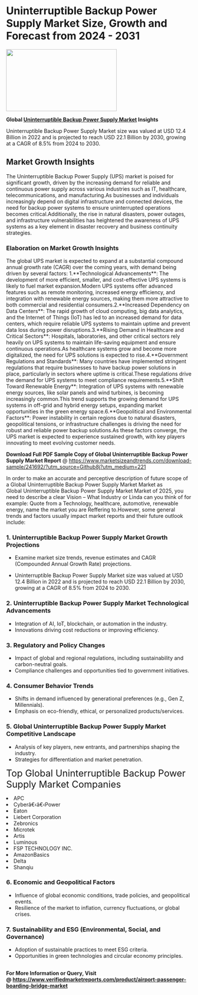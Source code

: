 <H1>Uninterruptible Backup Power Supply Market Size, Growth and Forecast from 2024 - 2031</H1><img class="aligncenter size-medium wp-image-584254" src="https://thirdeyenews.in/wp-content/uploads/2024/09/Global-Market-Research-300x168.jpeg" alt="" width="300" height="168" /><p><strong>Global&nbsp;<a href="https://www.marketsizeandtrends.com/download-sample/241692/?utm_source=Github8j?utm_medium=221">Uninterruptible Backup Power Supply Market</a> Insights</strong></p><p>Uninterruptible Backup Power Supply Market size was valued at USD 12.4 Billion in 2022 and is projected to reach USD 22.1 Billion by 2030, growing at a CAGR of 8.5% from 2024 to 2030.</p><p><h2>Market Growth Insights</h2> The Uninterruptible Backup Power Supply (UPS) market is poised for significant growth, driven by the increasing demand for reliable and continuous power supply across various industries such as IT, healthcare, telecommunications, and manufacturing.As businesses and individuals increasingly depend on digital infrastructure and connected devices, the need for backup power systems to ensure uninterrupted operations becomes critical.Additionally, the rise in natural disasters, power outages, and infrastructure vulnerabilities has heightened the awareness of UPS systems as a key element in disaster recovery and business continuity strategies. <h3>Elaboration on Market Growth Insights</h3> The global UPS market is expected to expand at a substantial compound annual growth rate (CAGR) over the coming years, with demand being driven by several factors: 1.**Technological Advancements**: The development of more efficient, smaller, and cost-effective UPS systems is likely to fuel market expansion.Modern UPS systems offer advanced features such as remote monitoring, increased energy efficiency, and integration with renewable energy sources, making them more attractive to both commercial and residential consumers.2.**Increased Dependency on Data Centers**: The rapid growth of cloud computing, big data analytics, and the Internet of Things (IoT) has led to an increased demand for data centers, which require reliable UPS systems to maintain uptime and prevent data loss during power disruptions.3.**Rising Demand in Healthcare and Critical Sectors**: Hospitals, laboratories, and other critical sectors rely heavily on UPS systems to maintain life-saving equipment and ensure continuous operations.As healthcare systems grow and become more digitalized, the need for UPS solutions is expected to rise.4.**Government Regulations and Standards**: Many countries have implemented stringent regulations that require businesses to have backup power solutions in place, particularly in sectors where uptime is critical.These regulations drive the demand for UPS systems to meet compliance requirements.5.**Shift Toward Renewable Energy**: Integration of UPS systems with renewable energy sources, like solar panels and wind turbines, is becoming increasingly common.This trend supports the growing demand for UPS systems in off-grid and hybrid energy setups, expanding market opportunities in the green energy space.6.**Geopolitical and Environmental Factors**: Power instability in certain regions due to natural disasters, geopolitical tensions, or infrastructure challenges is driving the need for robust and reliable power backup solutions.As these factors converge, the UPS market is expected to experience sustained growth, with key players innovating to meet evolving customer needs.</p><p><span class=""><strong>Download Full PDF Sample Copy of Global Uninterruptible Backup Power Supply Market Report</strong> @ <a href="https://www.marketsizeandtrends.com/download-sample/241692/?utm_source=Github8j?utm_medium=221" target="_blank">https://www.marketsizeandtrends.com/download-sample/241692/?utm_source=Github8j?utm_medium=221</a></span></p><p>In order to make an accurate and perceptive description of future scope of a Global&nbsp;Uninterruptible Backup Power Supply Market Market as Global&nbsp;Uninterruptible Backup Power Supply Market Market of 2025, you need to describe a clear Vision &ndash; What Industry or Linda can you think of for example: Quote from a Technology, healthcare, automotive, renewable energy, name the market you are Reffering to.However, some general trends and factors usually impact market reports and their future outlook include:</p><h3>1.&nbsp;<strong>Uninterruptible Backup Power Supply Market Growth Projections</strong></h3><ul><li>Examine market size trends, revenue estimates and CAGR (Compounded Annual Growth Rate) projections.</li><li><p>Uninterruptible Backup Power Supply Market size was valued at USD 12.4 Billion in 2022 and is projected to reach USD 22.1 Billion by 2030, growing at a CAGR of 8.5% from 2024 to 2030.</p></li></ul><h3>2.&nbsp;<strong>Uninterruptible Backup Power Supply Market Technological Advancements</strong></h3><ul><li>Integration of AI, IoT, blockchain, or automation in the industry.</li><li>Innovations driving cost reductions or improving efficiency.</li></ul><h3>3.&nbsp;<strong>Regulatory and Policy Changes</strong></h3><ul><li>Impact of global and regional regulations, including sustainability and carbon-neutral goals.</li><li>Compliance challenges and opportunities tied to government initiatives.</li></ul><h3>4.&nbsp;<strong>Consumer Behavior Trends</strong></h3><ul><li>Shifts in demand influenced by generational preferences (e.g., Gen Z, Millennials).</li><li>Emphasis on eco-friendly, ethical, or personalized products/services.</li></ul><h3>5.&nbsp;<strong>Global Uninterruptible Backup Power Supply Market Competitive Landscape</strong></h3><ul><li>Analysis of key players, new entrants, and partnerships shaping the industry.</li><li>Strategies for differentiation and market penetration.</li></ul><p data-pm-slice="1 1 []"><span style="color: inherit; font-family: inherit; font-size: 25px;">Top Global Uninterruptible Backup Power Supply Market Companies</span></p><div class="" data-test-id=""><p><li>APC</li><li> Cyberâ€‹â€‹Power</li><li> Eaton</li><li> Liebert Corporation</li><li> Zebronics</li><li> Microtek</li><li> Artis</li><li> Luminous</li><li> FSP TECHNOLOGY INC.</li><li> AmazonBasics</li><li> Delta</li><li> Shanqiu</li></p></div><h3>6.&nbsp;<strong>Economic and Geopolitical Factors</strong></h3><ul><li>Influence of global economic conditions, trade policies, and geopolitical events.</li><li>Resilience of the market to inflation, currency fluctuations, or global crises.</li></ul><h3>7.&nbsp;<strong>Sustainability and ESG (Environmental, Social, and Governance)</strong></h3><ul><li>Adoption of sustainable practices to meet ESG criteria.</li><li>Opportunities in green technologies and circular economy principles.</li></ul><h2><strong style="font-size: 14px;">For More Information or Query, Visit @&nbsp;</strong><a style="background-color: #ffffff; font-size: 14px;" href="https://www.marketsizeandtrends.com/report/uninterruptible-backup-power-supply-market/" target="_blank">https://www.verifiedmarketreports.com/product/airport-passenger-boarding-bridge-market</a></h2>